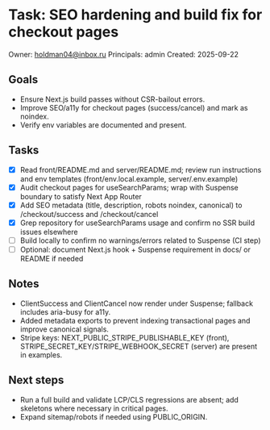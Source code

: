 # Task: SEO hardening and build fix for checkout pages

Owner: holdman04@inbox.ru
Principals: admin
Created: 2025-09-22

## Goals
- Ensure Next.js build passes without CSR-bailout errors.
- Improve SEO/a11y for checkout pages (success/cancel) and mark as noindex.
- Verify env variables are documented and present.

## Tasks
- [x] Read front/README.md and server/README.md; review run instructions and env templates (front/env.local.example, server/.env.example)
- [x] Audit checkout pages for useSearchParams; wrap with Suspense boundary to satisfy Next App Router
- [x] Add SEO metadata (title, description, robots noindex, canonical) to /checkout/success and /checkout/cancel
- [x] Grep repository for useSearchParams usage and confirm no SSR build issues elsewhere
- [ ] Build locally to confirm no warnings/errors related to Suspense (CI step)
- [ ] Optional: document Next.js hook + Suspense requirement in docs/ or README if needed

## Notes
- ClientSuccess and ClientCancel now render under Suspense; fallback includes aria-busy for a11y.
- Added metadata exports to prevent indexing transactional pages and improve canonical signals.
- Stripe keys: NEXT_PUBLIC_STRIPE_PUBLISHABLE_KEY (front), STRIPE_SECRET_KEY/STRIPE_WEBHOOK_SECRET (server) are present in examples.

## Next steps
- Run a full build and validate LCP/CLS regressions are absent; add skeletons where necessary in critical pages.
- Expand sitemap/robots if needed using PUBLIC_ORIGIN.
